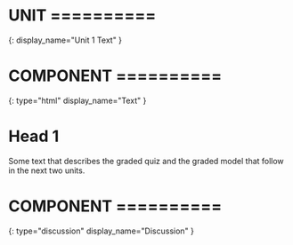 # UNIT ==========
{:
    display_name="Unit 1 Text"
}

# COMPONENT ==========
{:
    type="html"
    display_name="Text"
}

# Head 1

Some text that describes the graded quiz and the graded model that follow in the next two units. 

# COMPONENT ==========
{:
    type="discussion"
    display_name="Discussion"
}
